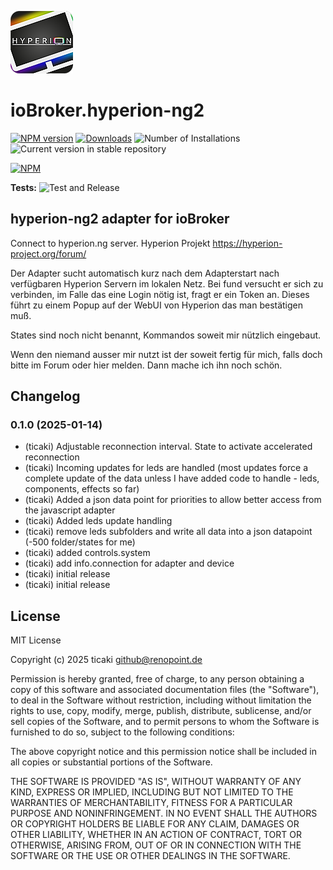 ![Logo](admin/hyperion-ng2.png)
# ioBroker.hyperion-ng2

[![NPM version](https://img.shields.io/npm/v/iobroker.hyperion-ng2.svg)](https://www.npmjs.com/package/iobroker.hyperion-ng2)
[![Downloads](https://img.shields.io/npm/dm/iobroker.hyperion-ng2.svg)](https://www.npmjs.com/package/iobroker.hyperion-ng2)
![Number of Installations](https://iobroker.live/badges/hyperion-ng2-installed.svg)
![Current version in stable repository](https://iobroker.live/badges/hyperion-ng2-stable.svg)

[![NPM](https://nodei.co/npm/iobroker.hyperion-ng2.png?downloads=true)](https://nodei.co/npm/iobroker.hyperion-ng2/)

**Tests:** ![Test and Release](https://github.com/ticaki/ioBroker.hyperion-ng2/workflows/Test%20and%20Release/badge.svg)

## hyperion-ng2 adapter for ioBroker

Connect to hyperion.ng server. Hyperion Projekt https://hyperion-project.org/forum/

Der Adapter sucht automatisch kurz nach dem Adapterstart nach verfügbaren Hyperion Servern im lokalen Netz.
Bei fund versucht er sich zu verbinden, im Falle das eine Login nötig ist, fragt er ein Token an.
Dieses führt zu einem Popup auf der WebUI von Hyperion das man bestätigen muß. 

States sind noch nicht benannt, Kommandos soweit mir nützlich eingebaut.

Wenn den niemand ausser mir nutzt ist der soweit fertig für mich, falls doch bitte im Forum oder hier melden.
Dann mache ich ihn noch schön.

## Changelog
<!--
	Placeholder for the next version (at the beginning of the line):
	### **WORK IN PROGRESS**
-->
### 0.1.0 (2025-01-14)
* (ticaki) Adjustable reconnection interval. State to activate accelerated reconnection
* (ticaki) Incoming updates for leds are handled (most updates force a complete update of the data unless I have added code to handle - leds, components, effects so far)
* (ticaki) Added a json data point for priorities to allow better access from the javascript adapter
* (ticaki) Added leds update handling
* (ticaki) remove leds subfolders and write all data into a json datapoint (-500 folder/states for me)
* (ticaki) added controls.system
* (ticaki) add info.connection for adapter and device
* (ticaki) initial release
* (ticaki) initial release

## License
MIT License

Copyright (c) 2025 ticaki <github@renopoint.de>

Permission is hereby granted, free of charge, to any person obtaining a copy
of this software and associated documentation files (the "Software"), to deal
in the Software without restriction, including without limitation the rights
to use, copy, modify, merge, publish, distribute, sublicense, and/or sell
copies of the Software, and to permit persons to whom the Software is
furnished to do so, subject to the following conditions:

The above copyright notice and this permission notice shall be included in all
copies or substantial portions of the Software.

THE SOFTWARE IS PROVIDED "AS IS", WITHOUT WARRANTY OF ANY KIND, EXPRESS OR
IMPLIED, INCLUDING BUT NOT LIMITED TO THE WARRANTIES OF MERCHANTABILITY,
FITNESS FOR A PARTICULAR PURPOSE AND NONINFRINGEMENT. IN NO EVENT SHALL THE
AUTHORS OR COPYRIGHT HOLDERS BE LIABLE FOR ANY CLAIM, DAMAGES OR OTHER
LIABILITY, WHETHER IN AN ACTION OF CONTRACT, TORT OR OTHERWISE, ARISING FROM,
OUT OF OR IN CONNECTION WITH THE SOFTWARE OR THE USE OR OTHER DEALINGS IN THE
SOFTWARE.
